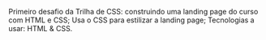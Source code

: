 Primeiro desafio da Trilha de CSS: construindo uma landing page do curso com HTML e CSS;
Usa o CSS para estilizar a landing page;
Tecnologias a usar: HTML & CSS.
